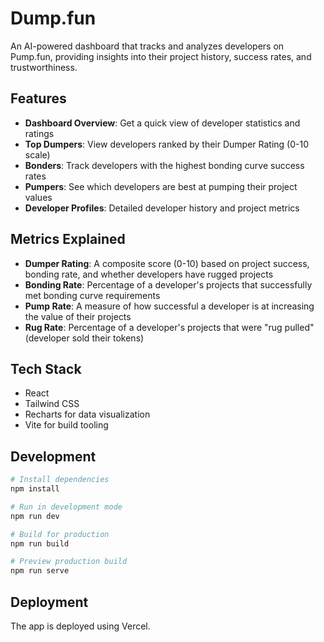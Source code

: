 # Dump.fun

An AI-powered dashboard that tracks and analyzes developers on Pump.fun, providing insights into their project history, success rates, and trustworthiness.

## Features

- **Dashboard Overview**: Get a quick view of developer statistics and ratings
- **Top Dumpers**: View developers ranked by their Dumper Rating (0-10 scale)
- **Bonders**: Track developers with the highest bonding curve success rates
- **Pumpers**: See which developers are best at pumping their project values
- **Developer Profiles**: Detailed developer history and project metrics

## Metrics Explained

- **Dumper Rating**: A composite score (0-10) based on project success, bonding rate, and whether developers have rugged projects
- **Bonding Rate**: Percentage of a developer's projects that successfully met bonding curve requirements
- **Pump Rate**: A measure of how successful a developer is at increasing the value of their projects
- **Rug Rate**: Percentage of a developer's projects that were "rug pulled" (developer sold their tokens)

## Tech Stack

- React
- Tailwind CSS
- Recharts for data visualization
- Vite for build tooling

## Development

```bash
# Install dependencies
npm install

# Run in development mode
npm run dev

# Build for production
npm run build

# Preview production build
npm run serve
```

## Deployment

The app is deployed using Vercel.